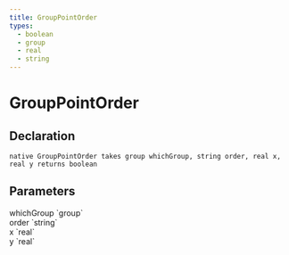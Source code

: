 ```yaml
---
title: GroupPointOrder
types:
  - boolean
  - group
  - real
  - string
---
```


# GroupPointOrder

## Declaration

```
native GroupPointOrder takes group whichGroup, string order, real x, real y returns boolean
```

## Parameters
<dl>
  <dt>whichGroup `group`</dt>
  <dd></dd>

  <dt>order `string`</dt>
  <dd></dd>

  <dt>x `real`</dt>
  <dd></dd>

  <dt>y `real`</dt>
  <dd></dd>
</dl>